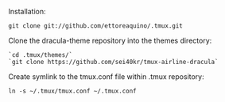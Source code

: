 Installation:

    git clone git://github.com/ettoreaquino/.tmux.git

Clone the dracula-theme repository into the themes directory:

    `cd .tmux/themes/`
    `git clone https://github.com/sei40kr/tmux-airline-dracula`

Create symlink to the tmux.conf file within .tmux repository:

    ln -s ~/.tmux/tmux.conf ~/.tmux.conf
